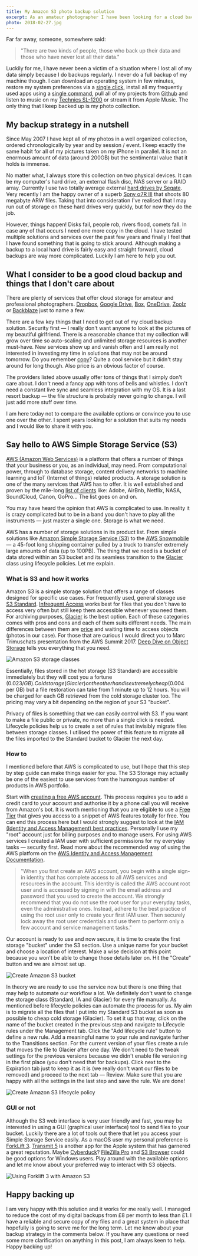 ```yaml
---
title: My Amazon S3 photo backup solution
excerpt: As an amateur photographer I have been looking for a cloud backup solution for years. Keeping a physical backup on an external hard drive is definitely not enough. Then I came across Amazon S3.
photo: 2018-02-27.jpg
---
```


Far far away, someone, somewhere said:

> "There are two kinds of people, those who back up their data and those who have never lost all their data."

Luckily for me, I have never been a victim of a situation where I lost all of my data simply because I do backups regularly. I never do a full backup of my machine though. I can download an operating system in few minutes, restore my system preferences via a [single click](https://github.com/pawelgrzybek/dotfiles), install all my frequently used apps using a [single command](https://caskroom.github.io/), pull all of my projects from [Github](https://github.com/) and listen to music on my [Technics SL-1200](https://en.wikipedia.org/wiki/Technics_SL-1200) or stream it from Apple Music. The only thing that I keep backed up is my photo collection.

## My backup strategy in a nutshell

Since May 2007 I have kept all of my photos in a well organized collection, ordered chronologically by year and by session / event. I keep exactly the same habit for all of my pictures taken on my iPhone in parallel. It is not an enormous amount of data (around 200GB) but the sentimental value that it holds is immense.

No matter what, I always store this collection on two physical devices. It can be my computer's hard drive, an external flash disc, NAS server or a RAID array. Currently I use two totally average external [hard drives by Segate](https://www.amazon.co.uk/Seagate-Portable-External-Creative-Photography/dp/B00FP50LH2). Very recently I am the happy owner of a superb [Sony α7R III](https://www.sony.co.uk/electronics/interchangeable-lens-cameras/ilce-7rm3) that shoots 80 megabyte ARW files. Taking that into consideration I've realised that I may run out of storage on these hard drives very quickly, but for now they do the job.

However, things happen! Disks fail, people rob, rivers flood, comets fall. In case any of that occurs I need one more copy in the cloud. I have tested multiple solutions and services over the past few years and finally I feel that I have found something that is going to stick around. Although making a backup to a local hard drive is fairly easy and straight forward, cloud backups are way more complicated. Luckily I am here to help you out.

## What I consider to be a good cloud backup and things that I don't care about

There are plenty of services that offer cloud storage for amateur and professional photographers. [Dropbox](http://dropbox.com), [Google Drive](https://drive.google.com/start), [Box](https://www.box.com/), [OneDrive](https://onedrive.live.com/), [Zoolz](https://home.zoolz.co.uk/) or [Backblaze](https://www.backblaze.com/) just to name a few.

There are a few key things that I need to get out of my cloud backup solution. Security first — I really don't want anyone to look at the pictures of my beautiful girlfriend. There is a reasonable chance that my collection will grow over time so auto-scaling and unlimited storage resources is another must-have. New services show up and vanish often and I am really not interested in investing my time in solutions that may not be around tomorrow. Do you remember [copy](https://copy.com/)? Quite a cool service but it didn't stay around for long though. Also price is an obvious factor of course.

The providers listed above usually offer tons of things that I simply don't care about. I don't need a fancy app with tons of bells and whistles. I don't need a constant live sync and seamless integration with my OS. It is a last resort backup — the file structure is probably never going to change. I will just add more stuff over time.

I am here today not to compare the available options or convince you to use one over the other. I spent years looking for a solution that suits my needs and I would like to share it with you.

## Say hello to AWS Simple Storage Service (S3)

[AWS (Amazon Web Services)](https://aws.amazon.com/) is a platform that offers a number of things that your business or you, as an individual, may need. From computational power, through to database storage, content delivery networks to machine learning and IoT (Internet of things) related products. A storage solution is one of the many services that AWS has to offer. It is well established and proven by the mile-long [list of clients](https://aws.amazon.com/solutions/case-studies/all/) like: Adobe, AirBnb, Netflix, NASA, SoundCloud, Canon, GoPro… The list goes on and on.

You may have heard the opinion that AWS is complicated to use. In reality it is crazy complicated but to be in a band you don't have to play all the instruments — just master a single one. Storage is what we need.

AWS has a number of storage solutions in its product list. From simple solutions like [Amazon Simple Storage Service (S3)](https://aws.amazon.com/s3/) to the [AWS Snowmobile](https://aws.amazon.com/snowmobile/) — a 45-foot long shipping container pulled by a truck to transfer extremely large amounts of data (up to 100PB). The thing that we need is a bucket of data stored within an S3 bucket and its seamless transition to the [Glacier](https://aws.amazon.com/glacier/) class using lifecycle policies. Let me explain.

### What is S3 and how it works

Amazon S3 is a simple storage solution that offers a range of classes designed for specific use cases. For frequently used, general storage use [S3 Standard](https://aws.amazon.com/s3/storage-classes/#General_Purpose). [Infrequent Access](https://aws.amazon.com/s3/storage-classes/#Infrequent_Access) works best for files that you don't have to access very often but still keep them accessible whenever you need them. For archiving purposes, [Glacier](https://aws.amazon.com/s3/storage-classes/#Archive) is the best option. Each of these categories comes with pros and cons and each of them suits different needs. The main differences between them are [price](https://aws.amazon.com/s3/pricing/) and waiting time to access objects (photos in our case). For those that are curious I would direct you to Marc Trimuschats presentation from the AWS Summit 2017. [Deep Dive on Object Storage](https://youtu.be/bfDpK45Faa0) tells you everything that you need.

![Amazon S3 storage classes](/photos/2018-02-27-1.jpg)

Essentially, files stored in the hot storage (S3 Standard) are accessible immediately but they will cost you a fortune ($0.023 / GB). Cold storage (Glacier) on the other hand is extremely cheap ($0.004 per GB) but a file restoration can take from 1 minute up to 12 hours. You will be charged for each GB retrieved from the cold storage cluster too. The pricing may vary a bit depending on the region of your S3 "bucket".

Privacy of files is something that we can easily control with S3. If you want to make a file public or private, no more than a single click is needed. Lifecycle policies help us to create a set of rules that invisibly migrate files between storage classes. I utilised the power of this feature to migrate all the files imported to the Standard bucket to Glacier the next day.

### How to

I mentioned before that AWS is complicated to use, but I hope that this step by step guide can make things easier for you. The S3 Storage may actually be one of the easiest to use services from the humongous number of products in AWS portfolio.

Start with [creating a free AWS account](https://portal.aws.amazon.com/billing/signup). This process requires you to add a credit card to your account and authorise it by a phone call you will receive from Amazon's bot. It is worth mentioning that you are eligible to use a [Free Tier](https://aws.amazon.com/free/) that gives you access to a snippet of AWS features totally for free. You can end this process here but I would strongly suggest to look at the [IAM (Identity and Access Management) best practices](https://docs.aws.amazon.com/IAM/latest/UserGuide/best-practices.html). Personally I use my "root" account just for billing purposes and to manage users. For using AWS services I created a IAM user with sufficient permissions for my everyday tasks — security first. Read more about the recommended way of using the AWS platform on the [AWS Identity and Access Management Documentation](https://aws.amazon.com/documentation/iam/).

> "When you first create an AWS account, you begin with a single sign-in identity that has complete access to all AWS services and resources in the account. This identity is called the AWS account root user and is accessed by signing in with the email address and password that you used to create the account. We strongly recommend that you do not use the root user for your everyday tasks, even the administrative ones. Instead, adhere to the best practice of using the root user only to create your first IAM user. Then securely lock away the root user credentials and use them to perform only a few account and service management tasks."

Our account is ready to use and now secure, it is time to create the first storage "bucket" under the S3 section. Use a unique name for your bucket and choose a location of interest. Make a wise decision at this point because you won't be able to change those details later on. Hit the "Create" button and we are almost set up.

![Create Amazon S3 bucket](/photos/2018-02-27-2.jpg)

In theory we are ready to use the service now but there is one thing that may help to automate our workflow a lot. We definitely don't want to change the storage class (Standard, IA and Glacier) for every file manually. As mentioned before lifecycle policies can automate the process for us. My aim is to migrate all the files that I put into my Standard S3 bucket as soon as possible to cheap cold storage (Glacier). To set it up that way, click on the name of the bucket created in the previous step and navigate to Lifecycle rules under the Management tab. Click the "Add lifecycle rule" button to define a new rule. Add a meaningful name to your rule and navigate further to the Transitions section. For the current version of your files create a rule that moves the file to Glacier after one day. We don't need to the tweak settings for the previous versions because we didn't enable file versioning in the first place (you don't need that for backups). Click next to the Expiration tab just to keep it as it is (we really don't want our files to be removed) and proceed to the next tab — Review. Make sure that you are happy with all the settings in the last step and save the rule. We are done!

![Create Amazon S3 lifecycle policy](/photos/2018-02-27-3.jpg)

### GUI or not

Although the S3 web interface is very user friendly and fast, you may be interested in using a GUI (graphical user interface) tool to send files to your bucket. Luckily there are a lot of tools out there that let you access your Simple Storage Service easily. As a macOS user my personal preference is [ForkLift 3](https://binarynights.com/forklift/). [Transmit 5](https://panic.com/transmit/) is another app for the Apple system that has garnered a great reputation. Maybe [Cyberduck](https://cyberduck.io/)? [FileZilla Pro](https://filezillapro.com/ftp/mac/) and [S3 Browser](http://s3browser.com/) could be good options for Windows users. Play around with the available options and let me know about your preferred way to interact with S3 objects.

![Using Forklift 3 with Amazon S3](/photos/2018-02-27-4.jpg)

## Happy backing up

I am very happy with this solution and it works for me really well. I managed to reduce the cost of my digital backups from £8 per month to less than £1. I have a reliable and secure copy of my files and a great system in place that hopefully is going to serve me for the long term. Let me know about your backup strategy in the comments below. If you have any questions or need some more clarification on anything in this post, I am always keen to help. Happy backing up!

